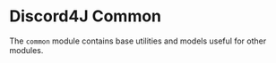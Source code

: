 # Discord4J Common
The `common` module contains base utilities and models useful for other modules.
